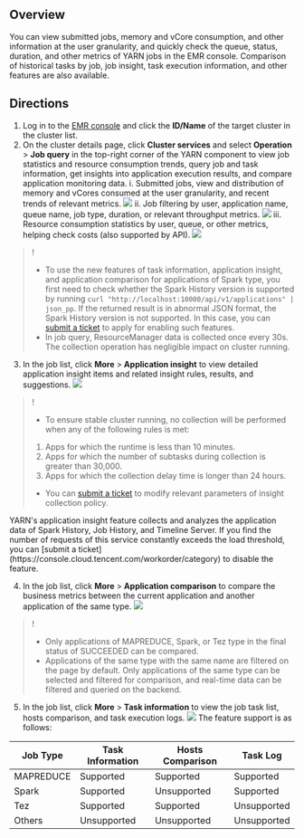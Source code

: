 ## Overview
You can view submitted jobs, memory and vCore consumption, and other information at the user granularity, and quickly check the queue, status, duration, and other metrics of YARN jobs in the EMR console. Comparison of historical tasks by job, job insight, task execution information, and other features are also available.
## Directions
1. Log in to the [EMR console](https://console.cloud.tencent.com/emr) and click the **ID/Name** of the target cluster in the cluster list.
2. On the cluster details page, click **Cluster services** and select **Operation** > **Job query** in the top-right corner of the YARN component to view job statistics and resource consumption trends, query job and task information, get insights into application execution results, and compare application monitoring data.
	i. Submitted jobs, view and distribution of memory and vCores consumed at the user granularity, and recent trends of relevant metrics.
	![](https://qcloudimg.tencent-cloud.cn/raw/d596d35d1fbdf65a7e17641706501230.png)
	ii. Job filtering by user, application name, queue name, job type, duration, or relevant throughput metrics.
	![](https://staticintl.cloudcachetci.com/yehe/backend-news/U4VP964_%E5%9B%BD%E9%99%8513.png)
	iii. Resource consumption statistics by user, queue, or other metrics, helping check costs (also supported by API).
	![](https://staticintl.cloudcachetci.com/yehe/backend-news/QVSp053_%E5%9B%BD%E9%99%8514.png)
>! 
>- To use the new features of task information, application insight, and application comparison for applications of Spark type, you first need to check whether the Spark History version is supported by running `curl "http://localhost:10000/api/v1/applications" | json_pp`. If the returned result is in abnormal JSON format, the Spark History version is not supported. In this case, you can [submit a ticket](https://console.cloud.tencent.com/workorder/category) to apply for enabling such features.
>- In job query, ResourceManager data is collected once every 30s. The collection operation has negligible impact on cluster running.

3. In the job list, click **More** > **Application insight** to view detailed application insight items and related insight rules, results, and suggestions.
![](https://qcloudimg.tencent-cloud.cn/raw/66ffce9024b67645a9c2835d2f805356.png)
>! 
>- To ensure stable cluster running, no collection will be performed when any of the following rules is met:
>  1. Apps for which the runtime is less than 10 minutes.
>  2. Apps for which the number of subtasks during collection is greater than 30,000.
>  3. Apps for which the collection delay time is longer than 24 hours.
>
>- You can [submit a ticket](https://console.cloud.tencent.com/workorder/category) to modify relevant parameters of insight collection policy.
<dx-alert infotype="alarm" title="Risk description">
YARN's application insight feature collects and analyzes the application data of Spark History, Job History, and Timeline Server. If you find the number of requests of this service constantly exceeds the load threshold, you can [submit a ticket](https://console.cloud.tencent.com/workorder/category) to disable the feature.
</dx-alert>


4. In the job list, click **More** > **Application comparison** to compare the business metrics between the current application and another application of the same type.
![](https://qcloudimg.tencent-cloud.cn/raw/2f46c07f11bd09bb2fb6286a7e141407.png)
>!  
>- Only applications of MAPREDUCE, Spark, or Tez type in the final status of SUCCEEDED can be compared.
>- Applications of the same type with the same name are filtered on the page by default. Only applications of the same type can be selected and filtered for comparison, and real-time data can be filtered and queried on the backend.

5. In the job list, click **More** > **Task information** to view the job task list, hosts comparison, and task execution logs.
![](https://qcloudimg.tencent-cloud.cn/raw/f8359cb38ead3c1d7b52e99a3144f4e4.png)
The feature support is as follows:
<table>
<thead>
<tr>
<th>Job Type</th>
<th>Task Information</th>
<th>Hosts Comparison</th>
<th>Task Log</th>
</tr>
</thead>
<tbody><tr>
<td>MAPREDUCE</td>
<td>Supported</td>
<td>Supported</td>
<td>Supported</td>
</tr>
<tr>
<td>Spark</td>
<td>Supported</td>
<td>Unsupported</td>
<td>Supported</td>
</tr>
<tr>
<td>Tez</td>
<td>Supported</td>
<td>Supported</td>
<td>Unsupported</td>
</tr>
<tr>
<td>Others</td>
<td>Unsupported</td>
<td>Unsupported</td>
<td>Unsupported</td>
</tr>
</tbody></table>



